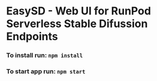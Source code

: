 # EasySD - Web UI for RunPod Serverless Stable Difussion Endpoints
### To install run: `npm install`
### To start app run: `npm start`
